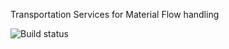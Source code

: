Transportation Services for Material Flow handling

![Build status][ci-image]

[ci-image]: https://img.shields.io/jenkins/s/http/openwms.mooo.com:8080/view/All/job/org.openwms.tms.transportation.svg
